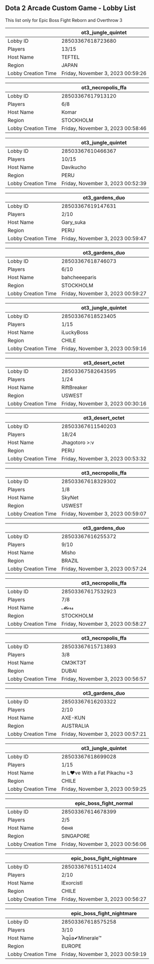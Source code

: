 ## Dota 2 Arcade Custom Game - Lobby List

This list only for Epic Boss Fight Reborn and Overthrow 3

|  | ot3_jungle_quintet |
| ------ | ------ |
| Lobby ID | 28503367618723680 |
| Players | 13/15 |
| Host Name | TEFTEL |
| Region | JAPAN |
| Lobby Creation Time | Friday, November 3, 2023 00:59:26 |


|  | ot3_necropolis_ffa |
| ------ | ------ |
| Lobby ID | 28503367617913120 |
| Players | 6/8 |
| Host Name | Komar |
| Region | STOCKHOLM |
| Lobby Creation Time | Friday, November 3, 2023 00:58:46 |


|  | ot3_jungle_quintet |
| ------ | ------ |
| Lobby ID | 28503367610466367 |
| Players | 10/15 |
| Host Name | Davikucho |
| Region | PERU |
| Lobby Creation Time | Friday, November 3, 2023 00:52:39 |


|  | ot3_gardens_duo |
| ------ | ------ |
| Lobby ID | 28503367619147631 |
| Players | 2/10 |
| Host Name | Gary_suka |
| Region | PERU |
| Lobby Creation Time | Friday, November 3, 2023 00:59:47 |


|  | ot3_gardens_duo |
| ------ | ------ |
| Lobby ID | 28503367618746073 |
| Players | 6/10 |
| Host Name | bahcheeeparis |
| Region | STOCKHOLM |
| Lobby Creation Time | Friday, November 3, 2023 00:59:27 |


|  | ot3_jungle_quintet |
| ------ | ------ |
| Lobby ID | 28503367618523405 |
| Players | 1/15 |
| Host Name | iLuckyBoss |
| Region | CHILE |
| Lobby Creation Time | Friday, November 3, 2023 00:59:16 |


|  | ot3_desert_octet |
| ------ | ------ |
| Lobby ID | 28503367582643595 |
| Players | 1/24 |
| Host Name | RiftBreaker |
| Region | USWEST |
| Lobby Creation Time | Friday, November 3, 2023 00:30:16 |


|  | ot3_desert_octet |
| ------ | ------ |
| Lobby ID | 28503367611540203 |
| Players | 18/24 |
| Host Name | Jhagotoro >:v |
| Region | PERU |
| Lobby Creation Time | Friday, November 3, 2023 00:53:32 |


|  | ot3_necropolis_ffa |
| ------ | ------ |
| Lobby ID | 28503367618329302 |
| Players | 1/8 |
| Host Name | SkyNet |
| Region | USWEST |
| Lobby Creation Time | Friday, November 3, 2023 00:59:07 |


|  | ot3_gardens_duo |
| ------ | ------ |
| Lobby ID | 28503367616255372 |
| Players | 9/10 |
| Host Name | Misho |
| Region | BRAZIL |
| Lobby Creation Time | Friday, November 3, 2023 00:57:24 |


|  | ot3_necropolis_ffa |
| ------ | ------ |
| Lobby ID | 28503367617532923 |
| Players | 7/8 |
| Host Name | 𝓜𝓮𝓻𝓼 |
| Region | STOCKHOLM |
| Lobby Creation Time | Friday, November 3, 2023 00:58:27 |


|  | ot3_necropolis_ffa |
| ------ | ------ |
| Lobby ID | 28503367615713893 |
| Players | 3/8 |
| Host Name | СМЭКТЭТ |
| Region | DUBAI |
| Lobby Creation Time | Friday, November 3, 2023 00:56:57 |


|  | ot3_gardens_duo |
| ------ | ------ |
| Lobby ID | 28503367616203322 |
| Players | 2/10 |
| Host Name | AXE-KUN |
| Region | AUSTRALIA |
| Lobby Creation Time | Friday, November 3, 2023 00:57:21 |


|  | ot3_jungle_quintet |
| ------ | ------ |
| Lobby ID | 28503367618699028 |
| Players | 1/15 |
| Host Name | In L♥ve With a Fat Pikachu =3 |
| Region | CHILE |
| Lobby Creation Time | Friday, November 3, 2023 00:59:25 |


|  | epic_boss_fight_normal |
| ------ | ------ |
| Lobby ID | 28503367614678399 |
| Players | 2/5 |
| Host Name | беня |
| Region | SINGAPORE |
| Lobby Creation Time | Friday, November 3, 2023 00:56:06 |


|  | epic_boss_fight_nightmare |
| ------ | ------ |
| Lobby ID | 28503367615114024 |
| Players | 2/10 |
| Host Name | lExorcistl |
| Region | CHILE |
| Lobby Creation Time | Friday, November 3, 2023 00:56:27 |


|  | epic_boss_fight_nightmare |
| ------ | ------ |
| Lobby ID | 28503367618575258 |
| Players | 3/10 |
| Host Name | Ἆqὖa✔Minerale™ |
| Region | EUROPE |
| Lobby Creation Time | Friday, November 3, 2023 00:59:19 |


